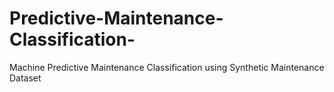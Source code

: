 # Predictive-Maintenance-Classification-
Machine Predictive Maintenance Classification using Synthetic Maintenance Dataset

